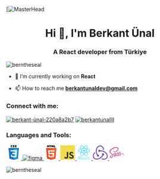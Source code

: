 [![MasterHead](https://miro.medium.com/v2/resize:fit:1100/format:webp/1*0QUjbrMc8oeJ0GMTHMupqQ.jpeg)
<h1 align="center">Hi 👋, I'm Berkant Ünal</h1>
<h3 align="center">A React developer from Türkiye</h3>

<p align="left"> <img src="https://komarev.com/ghpvc/?username=berntheseal&label=Profile%20views&color=0e75b6&style=flat" alt="berntheseal" /> </p>

- 🔭 I’m currently working on **React**

- 📫 How to reach me **berkantunaldev@gmail.com**

<h3 align="left">Connect with me:</h3>
<p align="left">
<a href="https://linkedin.com/in/berkant-ünal-220a8a2b7" target="blank"><img align="center" src="https://raw.githubusercontent.com/rahuldkjain/github-profile-readme-generator/master/src/images/icons/Social/linked-in-alt.svg" alt="berkant-ünal-220a8a2b7" height="30" width="40" /></a>
<a href="https://instagram.com/berkantunallll" target="blank"><img align="center" src="https://raw.githubusercontent.com/rahuldkjain/github-profile-readme-generator/master/src/images/icons/Social/instagram.svg" alt="berkantunallll" height="30" width="40" /></a>
</p>

<h3 align="left">Languages and Tools:</h3>
<p align="left"> <a href="https://www.w3schools.com/css/" target="_blank" rel="noreferrer"> <img src="https://raw.githubusercontent.com/devicons/devicon/master/icons/css3/css3-original-wordmark.svg" alt="css3" width="40" height="40"/> </a> <a href="https://www.figma.com/" target="_blank" rel="noreferrer"> <img src="https://www.vectorlogo.zone/logos/figma/figma-icon.svg" alt="figma" width="40" height="40"/> </a> <a href="https://www.w3.org/html/" target="_blank" rel="noreferrer"> <img src="https://raw.githubusercontent.com/devicons/devicon/master/icons/html5/html5-original-wordmark.svg" alt="html5" width="40" height="40"/> </a> <a href="https://developer.mozilla.org/en-US/docs/Web/JavaScript" target="_blank" rel="noreferrer"> <img src="https://raw.githubusercontent.com/devicons/devicon/master/icons/javascript/javascript-original.svg" alt="javascript" width="40" height="40"/> </a> <a href="https://reactjs.org/" target="_blank" rel="noreferrer"> <img src="https://raw.githubusercontent.com/devicons/devicon/master/icons/react/react-original-wordmark.svg" alt="react" width="40" height="40"/> </a> <a href="https://redux.js.org" target="_blank" rel="noreferrer"> <img src="https://raw.githubusercontent.com/devicons/devicon/master/icons/redux/redux-original.svg" alt="redux" width="40" height="40"/> </a> <a href="https://sass-lang.com" target="_blank" rel="noreferrer"> <img src="https://raw.githubusercontent.com/devicons/devicon/master/icons/sass/sass-original.svg" alt="sass" width="40" height="40"/> </a> </p>

<p><img align="center" src="https://github-readme-stats.vercel.app/api/top-langs?username=berntheseal&show_icons=true&locale=en&layout=compact" alt="berntheseal" /></p>



